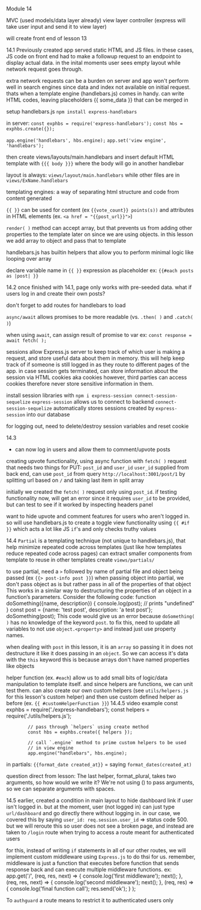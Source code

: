 Module 14

MVC (used models/data layer already)
view layer
controller (express will take user input and send it to view layer)

will create front end of lesson 13

14.1
Previously created app served static HTML and JS files. in these cases, JS code on front end had to make a followup request to an endpoint to display actual data. in the inital moments user sees empty layout while network request goes through. 

extra network requests can be a burden on server and app won't perform well in search engines since data and index not available on initial request. thats when a template engine (handlebars.js) comes in handy.
    can write HTML codes, leaving placeholders {{ some_data }} that can be merged in

setup handlebars.js `npm install express-handlebars`

in server: 
`const exphbs = require('express-handlebars');`
`const hbs = exphbs.create({});`

`app.engine('handlebars', hbs.engine);`
`app.set('view engine', 'handlebars');`

then create views/layouts/main.handlebars and insert default HTML template with `{{{ body }}}` where the body will go in another handlebar

layout is always: `views/layout/main.handlebars`
while other files are in `views/ExName.handlebars`

templating engines:
a way of separating html structure and code from content generated

`{{ }}` can be used for content (ex `{{vote_count}} points(s))` and attributes in HTML elements (ex. `<a href = "{{post_url}}">`)

`render( )` method can accept array, but that prevents us from adding other properties to the template later on since we are using objects.
in this lesson we add array to object and pass that to template

handlebars.js has builtin helpers that allow you to perform minimal logic like looping over array

declare variable name in `{{ }}` expression as placeholder
ex: `{{#each posts as |post| }}`

14.2
once finished with 14.1, page only works with pre-seeded data. what if users log in and create their own posts?

don't forget to add routes for handlebars to load

`async/await` allows promises to be more readable (vs. `.then( )` and `.catch(  )`)

when using `await`, can assign result of promise to var ex:
`const response = await fetch( );`

sessions allow Express.js server to keep track of which user is making a request, and store useful data about them in memory. this will help keep track of if someone is still logged in as they route to different pages of the app.
    in case session gets terminated, can store information about the session via HTML cookies aka cookies
    however, third parties can access cookies therefore never store sensitive information in them.

install session libraries with 
`npm i express-session connect-session-sequelize`
    `express-session` allows us to connect to backend
    `connect-session-sequelize` automatically stores sessions created 
        by `express-session` into our database

for logging out, need to delete/destroy session variables and reset cookie

14.3
- can now log in users and allow them to comment/upvote posts

creating upvote functionality, using async function with `fetch( )` request that needs two things for PUT: `post_id` and `user_id`
    `user_id` supplied from back end, can use `post_id` from query `http://localhost:3001/post/1` by splitting url based on `/` and taking last item in split array

initially we created the `fetch( )` request only using `post_id`. if testing functionality now, will get an error since it requires `user_id` to be provided, but can test to see if it worked by inspecting headers panel

want to hide upvote and comment features for users who aren't logged in. so will use handlebars.js to create a toggle view functionality using `{{ #if }}` which acts a lot like JS `if`'s and only checks truthy values

14.4
`Partial` is a templating technique (not unique to handlebars.js), that help minimize repeated code across templates (just like how templates reduce repeated code across pages)
    can extract smaller components from template to reuse in other templates
        create `views/partials/`

to use partial, need a `>` followed by name of partial file and object being passed (ex `{{> post-info post }}`)
    when passing object into partial, we don't pass object as is but rather pass in all of the properties of that object
This works in a similar way to destructuring the properties of an object in a function’s parameters. Consider the following code:
        function doSomething({name, description}) {
            console.log(post); // prints "undefined"
        }
        const post = {name: 'test post', description: 'a test post'};
        doSomething(post);
This code would give us an error because `doSomething( )` has no knowledge of the keyword `post`.
    to fix this, need to update all variables to not use `object.<property>` and instead just use property names.

when dealing with `post` in this lesson, it is an `array` so passing it in does not destructure it like it does passing in an `object`. So we can access it's data with the `this` keyword
    this is because arrays don't have named properties like objects

helper function (ex. `#each`) allow us to add small bits of logic/data manipulation to template itself. and since helpers are functions, we can unit test them.
    can also create our own custom helpers (see `utils/helpers.js` for this lesson's custom helper) and then use custom defined helper as before (ex. `{{ #customHelperFunction }}`)
        14.4.5 video example
            const exphbs = require('./express-handlebars');
            const helpers = require('./utils/helpers.js');

            // pass through `helpers` using create method
            const hbs = exphbs.create({ helpers });

            // call `.engine` method to prime custom helpers to be used 
            // in view engine
            app.engine("handlebars", hbs.engine);
        
in partials:
    `{{format_date created_at}}` = saying `format_dates(created_at)`

question direct from lesson:
    The last helper, format_plural, takes two arguments, so how would we write it?
        We're not using () to pass arguments, so we can separate arguments with spaces.

14.5
earlier, created a condition in main layout to hide dashboard link if user isn't logged in. but at the moment, user (not logged in) can just type `url/dashboard` and go directly there without logging in.
    in our case, we covered this by saying `user_id: req.session.user_id` => status code 500. but we will reroute this so user does not see a broken page, and instead are taken to `/login` route when trying to access a route meant for authenticated users

for this, instead of writing `if` statements in all of our other routes, we will implement custom middleware using `Express.js` to do thsi for us. remember, middleware is just a function that executes before function that sends response back and can execute multiple middleware functions. ex:
            app.get('/', 
                (req, res, next) => {
                    console.log('first middleware');
                    next();
                }, 
                (req, res, next) => {
                    console.log('second middleware');
                    next();
                }, 
                (req, res) => {
                    console.log('final function call');
                    res.send('ok');
                }
            );

To `authguard` a route means to restrict it to authenticated users only